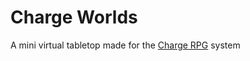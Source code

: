 # Charge Worlds

A mini virtual tabletop made for the [Charge RPG](https://fari.games/en/games/fari-rpgs/charge-rpg) system
